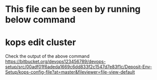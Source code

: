 # This file can be seen by running below command

# kops edit cluster
  Check the output of the above command <https://bitbucket.org/devops123456789/devops-setup/src/00adf01f6adeda1669c6dd833f2c1547d7e83f1c/Deposit-Env-Setup/kops-config-file?at=master&fileviewer=file-view-default>


